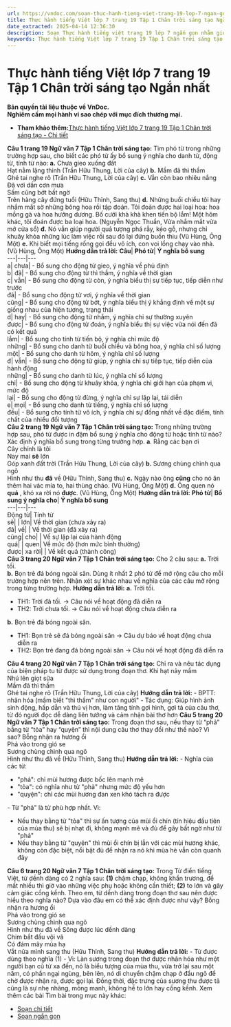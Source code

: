 ```yaml
---
url: https://vndoc.com/soan-thuc-hanh-tieng-viet-trang-19-lop-7-ngan-gon-274964
title: Thực hành tiếng Việt lớp 7 trang 19 Tập 1 Chân trời sáng tạo Ngắn nhất - VnDoc.com
date_extracted: 2025-04-14 12:36:30
description: Soạn Thực hành tiếng việt trang 19 lớp 7 ngắn gọn nhằm giúp các em HS đạt kết quả tốt trong quá trình làm bài tập và học tập môn Ngữ văn lớp 7 sách Chân trời sáng tạo.
keywords: Thực hành tiếng Việt lớp 7 trang 19 Tập 1 Chân trời sáng tạo Ngắn nhất,Soạn bài Thực hành tiếng Việt lớp 7 trang 19 Tập 1 Chân trời sáng tạo Ngắn nhất,Soạn Văn 7 trang 19 Chân trời sáng tạo Tập 1 Ngắn nhất,Soạn Văn 7 Tập 1 trang 19 Chân trời sáng tạo Ngắn nhất,Thực hành tiếng Việt trang 19 lớp 7 Tập 1 Chân trời sáng tạo,Soạn bài Thực hành tiếng Việt trang 19 lớp 7 Tập 1 Chân trời sáng tạo,Soạn văn 7,Soạn văn 7 Chân trời sáng tạo
---
```


# Thực hành tiếng Việt lớp 7 trang 19 Tập 1 Chân trời sáng tạo Ngắn nhất
**Bản quyền tài liệu thuộc về VnDoc.  
Nghiêm cấm mọi hành vi sao chép với mục đích thương mại.**
  * **Tham khảo thêm:**[Thực hành tiếng Việt lớp 7 trang 19 Tập 1 Chân trời sáng tạo - Chi tiết](<https://vndoc.com/soan-bai-thuc-hanh-tieng-viet-trang-19-20-267941>)

**Câu 1 trang 19 Ngữ văn 7 Tập 1 Chân trời sáng tạo:** Tìm phó từ trong những trường hợp sau, cho biết các phó từ ấy bổ sung ý nghĩa cho danh từ, động từ, tính từ nào:
**a.** Chưa gieo xuống đất  
Hạt nằm lặng thinh
\(Trần Hữu Thung, Lời của cây\)
**b.** Mầm đã thì thầm  
Ghé tai nghe rõ
\(Trần Hữu Thung, Lời của cây\)
**c.** Vẫn còn bao nhiêu nắng  
Đã vơi dần cơn mưa  
Sấm cũng bớt bất ngờ  
Trên hàng cây đứng tuổi
\(Hữu Thỉnh, Sang thu\)
**d.** Những buổi chiều tôi hay nhắm mắt sờ những bông hoa rồi tập đoán. Tôi đoán được hai loại hoa: hoa mồng gà và hoa hướng dương. Bố cười khà khà khen tiến bộ lắm\! Một hôm khác, tôi đoán được ba loại hoa.
\(Nguyễn Ngọc Thuần, Vừa nhắm mắt vừa mở cửa sổ\)
**đ.** Nó vẫn giúp người quả tượng phá rẫy, kéo gỗ, nhưng chỉ khuây khỏa những lúc làm việc rồi sau đó lại đứng buồn thiu
\(Vũ Hùng, Ông Một\)
**e.** Khi biết mọi tiếng rống gọi đều vô ích, con voi lồng chạy vào nhà.
\(Vũ Hùng, Ông Một\)
**Hướng dẫn trả lời:**
**Câu**| **Phó từ**| **Ý nghĩa bổ sung**  
---|---|---  
a| chưa| \- Bổ sung cho động từ gieo, ý nghĩa về phủ định  
b| đã| \- Bổ sung cho động từ thì thầm, ý nghĩa về thời gian  
c| vẫn| \- Bổ sung cho động từ còn, ý nghĩa biểu thị sự tiếp tục, tiếp diễn như trước  
đã| \- Bổ sung cho động từ vơi, ý nghĩa về thời gian  
cũng| \- Bổ sung cho động từ bớt, ý nghĩa biểu thị ý khẳng định về một sự giống nhau của hiện tượng, trạng thái  
d| hay| \- Bổ sung cho động từ nhắm, ý nghĩa chỉ sự thường xuyên  
được| \- Bổ sung cho động từ đoán, ý nghĩa biểu thị sự việc vừa nói đến đã có kết quả  
lắm| \- Bổ sung cho tính từ tiến bộ, ý nghĩa chỉ mức độ  
những| \- Bổ sung cho danh từ buổi chiều và bông hoa, ý nghĩa chỉ số lượng  
một| \- Bổ sung cho danh từ hôm, ý nghĩa chỉ số lượng  
đ| vẫn| \- Bổ sung cho động từ giúp, ý nghĩa chỉ sự tiếp tục, tiếp diễn của hành động  
những| \- Bổ sung cho danh từ lúc, ý nghĩa chỉ số lượng  
chỉ| \- Bổ sung cho động từ khuây khỏa, ý nghĩa chỉ giới hạn của phạm vi, mức độ  
lại| \- Bổ sung cho động từ đừng, ý nghĩa chỉ sự lặp lại, tái diễn  
e| mọi| \- Bổ sung cho danh từ tiếng, ý nghĩa chỉ số lượng  
đều| \- Bổ sung cho tính từ vô ích, ý nghĩa chỉ sự đồng nhất về đặc điểm, tính chất của nhiều đối tượng  
**Câu 2 trang 19 Ngữ văn 7 Tập 1 Chân trời sáng tạo:** Trong những trường hợp sau, phó từ được in đậm bổ sung ý nghĩa cho động từ hoặc tính từ nào? Xác định ý nghĩa bổ sung trong từng trường hợp.
**a**. Rằng các bạn ơi  
Cây chính là tôi  
Nay mai **sẽ** lớn  
Góp xanh đất trời
\(Trần Hữu Thung, Lời của cây\)
**b.** Sương chùng chình qua ngõ  
Hình như thu **đã** về
\(Hữu Thỉnh, Sang thu\)
**c.** Ngày nào ông **cũng** cho nó ăn thêm hai vác mía to, hai thùng cháo.
\(Vũ Hùng, Ông Một\)
**d.** Ông quen nó **quá** , khó xa rời nó **được**.
\(Vũ Hùng, Ông Một\)
**Hướng dẫn trả lời:**
**Phó từ**| **Bổ sung ý nghĩa cho**| **Ý nghĩa bổ sung**  
---|---|---  
Động từ| Tính từ  
sẽ| | lớn| Về thời gian \(chưa xảy ra\)  
đã| về| | Về thời gian \(đã xảy ra\)  
cũng| cho| | Về sự lặp lại của hành động  
quá| | quen| Về mức độ \(hơn mức bình thường\)  
được| xa rời| | Về kết quả \(thành công\)  
**Câu 3 trang 20 Ngữ văn 7 Tập 1 Chân trời sáng tạo:** Cho 2 câu sau:
**a.** Trời tối.  
**b.** Bọn trẻ đá bóng ngoài sân.
Dùng ít nhất 2 phó từ để mở rộng câu cho mỗi trường hợp nên trên. Nhận xét sự khác nhau về nghĩa của các câu mở rộng trong từng trường hợp.
**Hướng dẫn trả lời:**
**a.** Trời tối.
  * TH1: Trời đã tối. → Câu nói về hoạt động đã diễn ra
  * TH2: Trời chưa tối. → Câu nói về hoạt động chưa diễn ra

**b.** Bọn trẻ đá bóng ngoài sân.
  * TH1: Bọn trẻ sẽ đá bóng ngoài sân → Câu dự báo về hoạt động chưa diễn ra
  * TH2: Bọn trẻ đang đá bóng ngoài sân → Câu nói về hoạt động đã diễn ra

**Câu 4 trang 20 Ngữ văn 7 Tập 1 Chân trời sáng tạo:** Chỉ ra và nêu tác dụng của biện pháp tu từ được sử dụng trong đoạn thơ.
Khi hạt nảy mầm  
Nhú lên giọt sữa  
Mầm đã thì thầm  
Ghé tai nghe rõ
\(Trần Hữu Thung, Lời của cây\)
**Hướng dẫn trả lời:**
\- BPTT: nhân hóa \(mầm biết "thì thầm" như con người"
\- Tác dụng: Giúp hình ảnh sinh động, hấp dẫn và thú vị hơn, làm tăng tính gợi hình, gợi tả của câu thơ, từ đó người đọc dễ dàng liên tưởng và cảm nhận bài thơ hơn
**Câu 5 trang 20 Ngữ văn 7 Tập 1 Chân trời sáng tạo:** Trong đoạn thơ sau, nếu thay từ “phả” bằng từ “tỏa” hay “quyện” thì nội dung câu thơ thay đổi như thế nào? Vì sao?
Bỗng nhận ra hương ổi  
Phả vào trong gió se  
Sương chùng chình qua ngõ  
Hình như thu đã về
\(Hữu Thỉnh, Sang thu\)
**Hướng dẫn trả lời:**
\- Nghĩa của các từ:
  * "phả": chỉ mùi hương được bốc lên mạnh mẽ
  * "tỏa": có nghĩa như từ "phả" nhưng mức độ yếu hơn
  * "quyện": chỉ các mùi hương đan xen khó tách ra được

\- Từ "phả" là từ phù hợp nhất. Vì:
  * Nếu thay bằng từ "tỏa" thì sự ấn tượng của mùi ổi chín \(tín hiệu đầu tiên của mùa thu\) sẽ bị nhạt đi, không mạnh mẽ và đủ để gây bất ngờ như từ "phả"
  * Nếu thay bằng từ "quyện" thì mùi ổi chín bị lẫn với các mùi hương khác, không còn đặc biệt, nổi bật đủ để nhận ra nó khi mùa hè vẫn còn quanh đây

**Câu 6 trang 20 Ngữ văn 7 Tập 1 Chân trời sáng tạo:** Trong Từ điển tiếng Việt, từ dềnh dàng có 2 nghĩa sau:
**\(1\)** chậm chạp, không khẩn trương, để mất nhiều thì giờ vào những việc phụ hoặc không cần thiết;
**\(2\)** to lớn và gây cảm giác cồng kềnh.
Theo em, từ dềnh dàng trong đoạn thơ sau nên được hiểu theo nghĩa nào? Dựa vào đâu em có thể xác định được như vậy?
Bỗng nhận ra hương ổi  
Phả vào trong gió se  
Sương chùng chình qua ngõ  
Hình như thu đã về
Sông được lúc dềnh dàng  
Chim bắt đầu vội vã  
Có đám mây mùa hạ  
Vắt nửa mình sang thu
\(Hữu Thỉnh, Sang thu\)
**Hướng dẫn trả lời:**
\- Từ được dùng theo nghĩa \(1\)
\- Vì: Làn sương trong đoạn thơ được nhân hóa như một người bạn cũ từ xa đến, nó là biểu tượng của mùa thu, vừa trở lại sau một năm, có phần ngại ngùng, bẽn lẽn, nó di chuyển chậm chạp ở đầu ngõ để chờ được nhận ra, được gọi lại. Đồng thời, đặc trưng của sương thu được tả cũng là sự nhẹ nhàng, mỏng manh, không hề to lớn hay cồng kềnh.
Xem thêm các bài Tìm bài trong mục này khác:
  * [Soạn chi tiết](</soan-bai-con-chim-chien-chien-huy-can-267949>)
  * [Soạn ngắn gọn](</soan-bai-con-chim-chien-chien-ngan-nhat-lop-7-trang-21-304773>)


